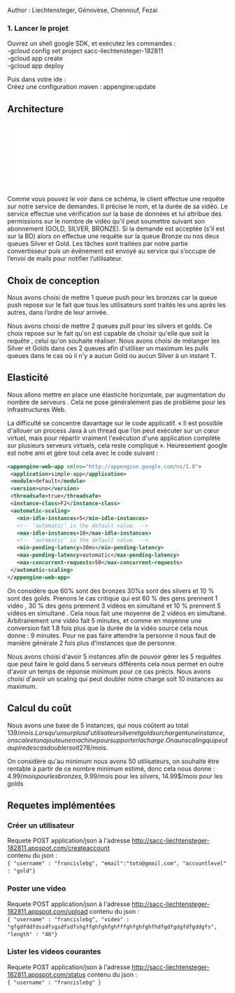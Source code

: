 Author : Liechtensteger, Génovèse, Chennouf, Fezai

### 1. Lancer le projet

Ouvrez un shell google SDK, et exécutez les commandes :  
-gcloud config set project sacc-liechtensteger-182811  
-gcloud app create  
-gcloud app deploy  

Puis dans votre ide :  
Créez une configuration maven : appengine:update  



 ## Architecture
 
 ![pdf architecture du projet](/image/SACC.pdf)
 
Comme vous pouvez le voir dans ce schéma, le client effectue une requête sur notre service de demandes. Il précise le nom, et la durée de sa vidéo. Le service effectue une vérification sur la base de données et lui attribue des permissions sur le nombre de vidéo qu'il peut soumettre suivant son abonnement (GOLD, SILVER, BRONZE).
Si la demande est acceptée (s'il est sur la BD) alors on effectue une requête sur la queue Bronze ou nos deux queues Silver et Gold.
Les tâches sont traitées par notre partie convertisseur puis un événement est envoyé au service qui s’occupe de l’envoi de mails pour notifier l’utilisateur.

 ## Choix de conception 

Nous avons choisi de mettre 1 queue push pour les bronzes car la queue push repose sur le fait que tous les utilisateurs sont traités les uns après les autres, dans l’ordre de leur arrivée.

Nous avons choisi de mettre 2 queues pull pour les silvers et golds. Ce choix repose sur le fait qu'on est capable de choisir qu'elle que soit la requête , celui qu'on souhaite réaliser. Nous avons choisi de mélanger les Silver et Golds dans ces 2 queues afin d'utiliser un maximum les pulls queues dans le cas où il n'y a aucun Gold ou aucun Silver à un instant T.


 ## Elasticité
 
 Nous allons mettre en place une élasticité horizontale, par augmentation du nombre de serveurs . Cela ne pose généralement pas de problème pour les infrastructures Web.

La difficulté se concentre davantage sur le code applicatif. « Il est possible d'allouer un process Java à un thread que l’on peut exécuter sur un cœur virtuel, mais pour répartir vraiment l'exécution d'une application complète sur plusieurs serveurs virtuels, cela reste compliqué ». Heuresement google est notre ami et gère tout cela avec le code suivant : 

 ```xml
<appengine-web-app xmlns="http://appengine.google.com/ns/1.0">
  <application>simple-app</application>
  <module>default</module>
  <version>uno</version>
  <threadsafe>true</threadsafe>
  <instance-class>F2</instance-class>
  <automatic-scaling>
    <min-idle-instances>5</min-idle-instances>
    <!-- ‘automatic’ is the default value. -->
    <max-idle-instances>10</max-idle-instances>
    <!-- ‘automatic’ is the default value. -->
    <min-pending-latency>30ms</min-pending-latency>
    <max-pending-latency>automatic</max-pending-latency>
    <max-concurrent-requests>50</max-concurrent-requests>
  </automatic-scaling>
</appengine-web-app>
 ```
 
 On considère que 60% sont des bronzes 30%s sont des silvers et 10 % sont des golds. Prenons le cas critique qui est 60 % des gens prennent 1 vidéo  , 30 % des gens prennent 3 vidéos en simultané et 10 % prennent 5 vidéos en simultané . Cela  nous fait une moyenne de 2 vidéos en simultané. Arbitrairement une vidéo fait 5 minutes, et comme en moyenne une conversion fait 1.8 fois plus que la durée de la vidéo source cela nous donne : 9 minutes. Pour ne pas faire attendre la personne il nous faut de manière générale 2 fois plus d'instances que de personne.
 
Nous avons choisi d'avoir 5 instances afin de pouvoir gérer les 5 requêtes que peut faire le gold dans 5 serveurs différents cela nous permet en outre d'avoir un temps de réponse minimum pour ce cas précis. Nous avons choisi d'avoir un scaling qui peut doubler notre charge  soit 10 instances au maximum.

 
 ## Calcul du coût
  
Nous avons une base de 5 instances, qui nous coûtent au total 139$/mois. Lorsqu'un surplus d’utilisateur silver et gold surchargent une instance, on scale et on ajoute une machine pour supporter la charge. On a un scaling qui peut au pire des cas doubler soit 278$/mois.

On considère qu'au minimum nous avons 50 utilisateurs, on souhaite être rentable à partir de ce nombre minimum estimé, donc cela nous donne : 4.99$/mois pour les bronzes, 9.99$/mois pour les silvers, 14.99$/mois pour les golds

## Requetes implémentées

### Créer un utilisateur

Requete POST application/json à l'adresse http://sacc-liechtensteger-182811.appspot.com/createaccount  
contenu du json :  
```{ "username" : "francislebg", "email":"toto@gmail.com", "accountlevel" : "gold"} ```

### Poster une video

Requete POST application/json à l'adresse http://sacc-liechtensteger-182811.appspot.com/upload
contenu du json :   
```{ "username" : "francislebg", "video" : "gfgdfddfdssdfsgsdfsdfshgffghfghfghfffghfghfghfhdfgdfgdgfdfgddgfs", "length" : "40"}```


### Lister les videos courantes 

Requete POST application/json à l'adresse http://sacc-liechtensteger-182811.appspot.com/status
contenu du json :  
```{ "username" : "francislebg" }```
  
  




